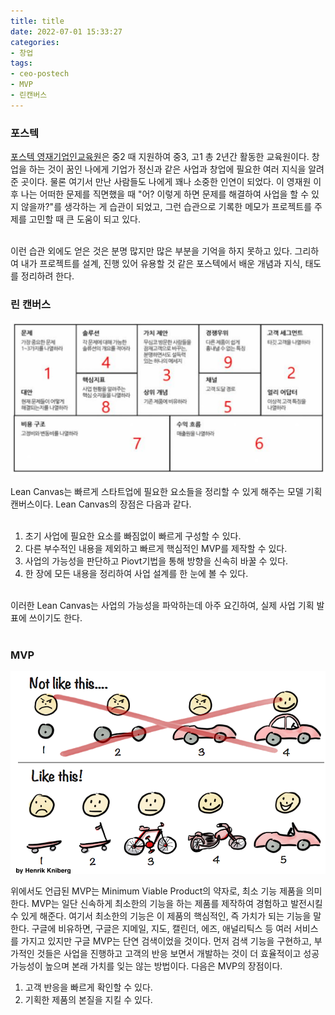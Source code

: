 ```yaml
---
title: title
date: 2022-07-01 15:33:27
categories:
- 창업
tags:
- ceo-postech
- MVP
- 린캔버스
---
```


### 포스텍

[포스텍 영재기업인교육원](https://ceo.postech.ac.kr)은 중2 때 지원하여 중3, 고1 총 2년간 활동한 교육원이다. 창업을 하는 것이 꿈인 나에게 기업가 정신과 같은 사업과 창업에 필요한 여러 지식을 알려준 곳이다. 물론 여기서 만난 사람들도 나에게 꽤나 소중한 인연이 되었다. 이 영재원 이후 나는 어떠한 문제를 직면했을 때 "어? 이렇게 하면 문제를 해결하여 사업을 할 수 있지 않을까?"를 생각하는 게 습관이 되었고, 그런 습관으로 기록한 메모가 프로젝트를 주제를 고민할 때 큰 도움이 되고 있다.<br><br>

이런 습관 외에도 얻은 것은 분명 많지만 많은 부분을 기억을 하지 못하고 있다. 그리하여 내가 프로젝트를 설계, 진행 있어 유용할 것 같은 포스텍에서 배운 개념과 지식, 태도를 정리하려 한다.

### 린 캔버스

![린 캔버스 이미지](../assets/images/lean%20canvas.png)

Lean Canvas는 빠르게 스타트업에 필요한 요소들을 정리할 수 있게 해주는 모델 기획 캔버스이다. Lean Canvas의 장점은 다음과 같다. <br><br>

1. 초기 사업에 필요한 요소를 빠짐없이 빠르게 구성할 수 있다.
2. 다른 부수적인 내용을 제외하고 빠르게 핵심적인 MVP를 제작할 수 있다.
3. 사업의 가능성을 판단하고 Piovt기법을 통해 방향을 신속히 바꿀 수 있다. 
4. 한 장에 모든 내용을 정리하여 사업 설계를 한 눈에 볼 수 있다.<br><br>

이러한 Lean Canvas는 사업의 가능성을 파악하는데 아주 요긴하여, 실제 사업 기획 발표에 쓰이기도 한다. <br><br>
### MVP


![mvp 설명 그림](../assets/images/mvp_image.png)

위에서도 언급된 MVP는 Minimum Viable Product의 약자로, 최소 기능 제품을 의미한다. MVP는 일단 신속하게 최소한의 기능을 하는 제품를 제작하여 경험하고 발전시킬 수 있게 해준다. 여기서 최소한의 기능은 이 제품의 핵심적인, 즉 가치가 되는 기능을 말한다. 구글에 비유하면, 구글은 지메일, 지도, 캘린더, 에즈, 애널리틱스 등 여러 서비스를 가지고 있지만 구글 MVP는 단연 검색이었을 것이다. 먼저 검색 기능을 구현하고, 부가적인 것들은 사업을 진행하고 고객의 반응 보면서 개발하는 것이 더 효율적이고 성공 가능성이 높으며 본래 가치를 잊는 않는 방법이다. 다음은 MVP의 장점이다.

1. 고객 반응을 빠르게 확인할 수 있다.
2. 기획한 제품의 본질을 지킬 수 있다.